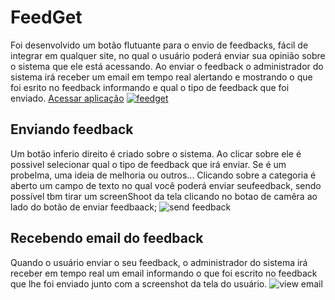 # FeedGet
Foi desenvolvido um botão flutuante para o envio de feedbacks, fácil de integrar em qualquer site, no qual o usuário poderá enviar sua opinião sobre o sistema que ele está acessando.
Ao enviar o feedback o administrador do sistema irá receber um email em tempo real alertando e mostrando o que foi esrito no feedback informando e qual o tipo de feedback que foi enviado. [Acessar aplicação](https://feedget-8643e.web.app/)
[![feedget](https://firebasestorage.googleapis.com/v0/b/werlen-dev.appspot.com/o/projects%2Fimages%2Ffeedget.png?alt=media&token=9cfb0920-e9ec-463b-9b20-27c5f09897c8)](https://feedget-8643e.web.app/)

## Enviando feedback
Um botão inferio direito é criado sobre o sistema. Ao clicar sobre ele é possivel selecionar qual o tipo de feedback que irá enviar. Se é um probelma, uma ideia de melhoria ou outros...
Clicando sobre a categoria é aberto um campo de texto no qual você poderá enviar seufeedback, sendo possível tbm tirar um screenShoot da tela clicando no botao de camêra ao lado do botão de enviar feedbaack;
![send feedback](https://firebasestorage.googleapis.com/v0/b/werlen-dev.appspot.com/o/projects%2Freadmes%2Ffeedget%2Fsendcomment.gif?alt=media&token=73e6633a-9dd1-431d-84e8-ef3e41cadfa1)

## Recebendo email do feedback
Quando o usuário enviar o seu feedback, o administrador do sistema irá receber em tempo real um email informando o que foi escrito no feedback que lhe foi enviado junto com a screenshot da tela do usuário.
![view email](https://firebasestorage.googleapis.com/v0/b/werlen-dev.appspot.com/o/projects%2Freadmes%2Ffeedget%2Facess-email.gif?alt=media&token=2edb5baa-e89b-470d-b2cb-65e2fd3efd18)
